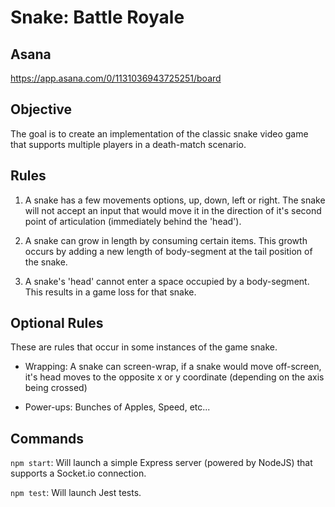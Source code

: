 # Snake: Battle Royale

## Asana

https://app.asana.com/0/1131036943725251/board

## Objective

The goal is to create an implementation of the classic snake video game that supports multiple players in a death-match scenario. 

## Rules

1. A snake has a few movements options, up, down, left or right. The snake will not accept an input that would move it in the direction of it's second point of articulation (immediately behind the 'head').

2. A snake can grow in length by consuming certain items. This growth occurs by adding a new length of body-segment at the tail position of the snake.

3. A snake's 'head' cannot enter a space occupied by a body-segment. This results in a game loss for that snake.

## Optional Rules

These are rules that occur in some instances of the game snake.

* Wrapping: A snake can screen-wrap, if a snake would move off-screen, it's head moves to the opposite x or y coordinate (depending on the axis being crossed)

* Power-ups: Bunches of Apples, Speed, etc...

## Commands

`npm start`: Will launch a simple Express server (powered by NodeJS) that supports a Socket.io connection.

`npm test`: Will launch Jest tests.

